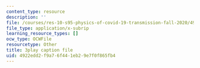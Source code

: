 ```yaml
---
content_type: resource
description: ''
file: /courses/res-10-s95-physics-of-covid-19-transmission-fall-2020/4922edd2f9a76f441eb29e7f0f865fb4_X1or8Ish5OU.srt
file_type: application/x-subrip
learning_resource_types: []
ocw_type: OCWFile
resourcetype: Other
title: 3play caption file
uid: 4922edd2-f9a7-6f44-1eb2-9e7f0f865fb4
---
```

